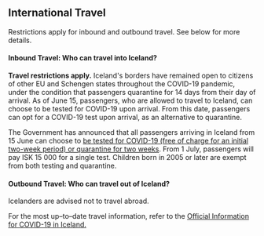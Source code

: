 ## International Travel

Restrictions apply for inbound and outbound travel. See below for more details.

#### Inbound Travel: Who can travel into Iceland?

**Travel restrictions apply.** Iceland's borders have remained open to citizens of other EU and Schengen states throughout the COVID-19 pandemic, under the condition that passengers quarantine for 14 days from their day of arrival. As of June 15, passengers, who are allowed to travel to Iceland, can choose to be tested for COVID-19 upon arrival. From this date, passengers can opt for a COVID-19 test upon arrival, as an alternative to quarantine.

The Government has announced that all passengers arriving in Iceland from 15 June can choose to [be tested for COVID-19 (free of charge for an initial two-week period) or quarantine for two weeks](https://www.government.is/news/article/2020/06/05/Information-for-travellers-arriving-in-Iceland-from-15-June-2020/). From 1 July, passengers will pay ISK 15 000 for a single test. Children born in 2005 or later are exempt from both testing and quarantine.

#### Outbound Travel: Who can travel out of Iceland?

Icelanders are advised not to travel abroad.

For the most up–to–date travel information, refer to the [Official Information for COVID-19 in Iceland.](https://www.covid.is/english)